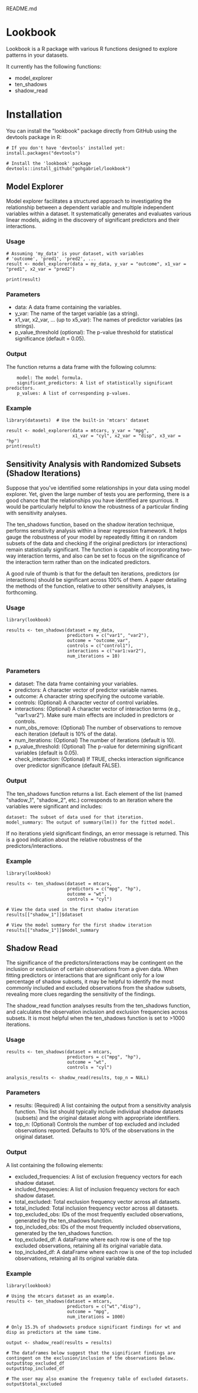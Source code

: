 README.md

# Lookbook

Lookbook is a R package with various R functions designed to explore patterns in your datasets.

It currently has the following functions:
* model_explorer
* ten_shadows
* shadow_read

# Installation

You can install the "lookbook" package directly from GitHub using the devtools package in R:

```
# If you don't have 'devtools' installed yet:
install.packages("devtools")

# Install the 'lookbook' package
devtools::install_github("gohgabriel/lookbook")
```

## Model Explorer

Model explorer facilitates a structured approach to investigating the relationship between a dependent variable and multiple independent variables within a dataset. It systematically generates and evaluates various linear models, aiding in the discovery of significant predictors and their interactions.

### Usage

```
# Assuming 'my_data' is your dataset, with variables  
# 'outcome', 'pred1', 'pred2', ... 
result <- model_explorer(data = my_data, y_var = "outcome", x1_var = "pred1", x2_var = "pred2") 

print(result)
```

### Parameters

* data: A data frame containing the variables.
* y_var: The name of the target variable (as a string).
* x1_var, x2_var, ... (up to x5_var): The names of predictor variables (as strings).
* p_value_threshold (optional): The p-value threshold for statistical significance (default = 0.05).

### Output

The function returns a data frame with the following columns:

```
    model: The model formula.
    significant_predictors: A list of statistically significant predictors.
    p_values: A list of corresponding p-values.
```

### Example

```
library(datasets)  # Use the built-in 'mtcars' dataset

result <- model_explorer(data = mtcars, y_var = "mpg", 
                         x1_var = "cyl", x2_var = "disp", x3_var = "hp")
print(result)
```

## Sensitivity Analysis with Randomized Subsets (Shadow Iterations)

Suppose that you've identified some relationships in your data using model explorer. Yet, given the large number of tests you are performing, there is a good chance that the relationships you have identified are spurrious. It would be particularly helpful to know the robustness of a particular finding with sensitivity analyses.

The ten_shadows function, based on the shadow iteration technique, performs sensitivity analysis within a linear regression framework. It helps gauge the robustness of your model by repeatedly fitting it on random subsets of the data and checking if the original predictors (or interactions) remain statistically significant. The function is capable of incorporating two-way interaction terms, and also can be set to focus on the significance of the interaction term rather than on the indicated predictors.

A good rule of thumb is that for the default ten iterations, predictors (or interactions) should be significant across 100% of them. A paper detailing the methods of the function, relative to other sensitivity analyses, is forthcoming.

### Usage

```
library(lookbook)

results <- ten_shadows(dataset = my_data, 
                       predictors = c("var1", "var2"), 
                       outcome = "outcome_var",
                       controls = c("control1"), 
                       interactions = c("var1:var2"),
                       num_iterations = 10) 
```

### Parameters

* dataset: The data frame containing your variables.
* predictors: A character vector of predictor variable names.
* outcome: A character string specifying the outcome variable.
* controls: (Optional) A character vector of control variables.
* interactions: (Optional) A character vector of interaction terms (e.g., "var1:var2"). Make sure main effects are included in predictors or controls.
* num_obs_remove: (Optional) The number of observations to remove each iteration (default is 10% of the data).
* num_iterations: (Optional) The number of iterations (default is 10).
* p_value_threshold: (Optional) The p-value for determining significant variables (default is 0.05).
* check_interaction: (Optional) If TRUE, checks interaction significance over predictor significance (default FALSE).

### Output

The ten_shadows function returns a list. Each element of the list (named "shadow_1", "shadow_2", etc.) corresponds to an iteration where the variables were significant and includes:

```
dataset: The subset of data used for that iteration.
model_summary: The output of summary(lm()) for the fitted model.
```

If no iterations yield significant findings, an error message is returned. This is a good indication about the relative robustness of the predictors/interactions.

### Example

```
library(lookbook)

results <- ten_shadows(dataset = mtcars, 
                       predictors = c("mpg", "hp"), 
                       outcome = "wt",
                       controls = "cyl") 

# View the data used in the first shadow iteration
results[["shadow_1"]]$dataset

# View the model summary for the first shadow iteration
results[["shadow_1"]]$model_summary
```

## Shadow Read

The significance of the predictors/interactions may be contingent on the inclusion or exclusion of certain observations from a given data. When fitting predictors or interactions that are significant only for a low percentage of shadow subsets, it may be helpful to identify the most commonly included and excluded observations from the shadow subsets, revealing more clues regarding the sensitivity of the findings.

The shadow_read function analyses results from the ten_shadows function, and calculates the observation inclusion and exclusion frequencies across subsets. It is most helpful when the ten_shadows function is set to >1000 iterations.

### Usage

```
results <- ten_shadows(dataset = mtcars, 
                       predictors = c("mpg", "hp"), 
                       outcome = "wt",
                       controls = "cyl") 

analysis_results <- shadow_read(results, top_n = NULL)
```

### Parameters

* results: (Required) A list containing the output from a sensitivity analysis function. This list should typically include individual shadow datasets (subsets) and the original dataset along with appropriate identifiers.
* top_n: (Optional)  Controls the number of top excluded and included observations reported. Defaults to 10% of the observations in the original dataset.

### Output

A list containing the following elements:

* excluded_frequencies: A list of exclusion frequency vectors for each shadow dataset.
* included_frequencies:  A list of inclusion frequency vectors for each shadow dataset.
* total_excluded: Total exclusion frequency vector across all datasets.
* total_included: Total inclusion frequency vector across all datasets.
* top_excluded_obs: IDs of the most frequently excluded observations, generated by the ten_shadows function.
* top_included_obs: IDs of  the most frequently included observations, generated by the ten_shadows function.
* top_excluded_df: A dataFrame where each row is one of the top excluded observations, retaining all its original variable data.
* top_included_df: A dataFrame where each row is one of the top included observations, retaining all its original variable data.

### Example

```
library(lookbook)

# Using the mtcars dataset as an example.
results <- ten_shadows(dataset = mtcars,
                       predictors = c("wt","disp"),
                       outcome = "mpg",
                       num_iterations = 1000)

# Only 15.3% of shadowsets produce significant findings for wt and disp as predictors at the same time.

output <- shadow_read(results = results)

# The dataframes below suggest that the significant findings are contingent on the exclusion/inclusion of the observations below.
output$top_excluded_df
output$top_included_df

# The user may also examine the frequency table of excluded datasets.
output$total_excluded
```
